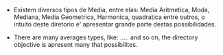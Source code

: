 - Existem diversos tipos de Media, entre elas: Media Aritmetica, Moda, Mediana, Media Geometrica, Harmonica, quadratica entre outros, o intuito deste diretorio e' apresentar grande parte destas possibilidades.

- There are many averages types, like: ..... and so on, the directory objective is apresent many that possibilites.
